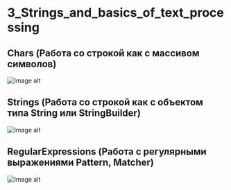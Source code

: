 # 3_Strings_and_basics_of_text_processing
## Chars (Работа со строкой как с массивом символов)
![Image alt](https://github.com/TemaGarfield/screenshots/blob/master/Module_3_chars.PNG)
## Strings (Работа со строкой как с объектом типа String или StringBuilder)
![Image alt](https://github.com/TemaGarfield/screenshots/blob/master/Module_3_Strings.PNG)
## RegularExpressions (Работа с регулярными выражениями Pattern, Matcher)
![Image alt](https://github.com/TemaGarfield/screenshots/blob/master/Module_3_regular.PNG)
